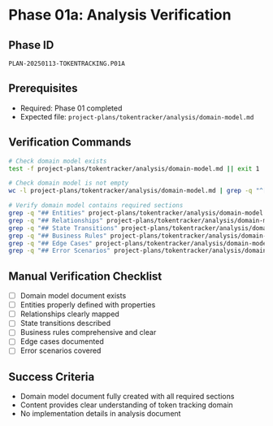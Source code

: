 # Phase 01a: Analysis Verification

## Phase ID
`PLAN-20250113-TOKENTRACKING.P01A`

## Prerequisites
- Required: Phase 01 completed
- Expected file: `project-plans/tokentracker/analysis/domain-model.md`

## Verification Commands

```bash
# Check domain model exists
test -f project-plans/tokentracker/analysis/domain-model.md || exit 1

# Check domain model is not empty
wc -l project-plans/tokentracker/analysis/domain-model.md | grep -q "^[1-9]" || exit 1

# Verify domain model contains required sections
grep -q "## Entities" project-plans/tokentracker/analysis/domain-model.md || exit 1
grep -q "## Relationships" project-plans/tokentracker/analysis/domain-model.md || exit 1
grep -q "## State Transitions" project-plans/tokentracker/analysis/domain-model.md || exit 1
grep -q "## Business Rules" project-plans/tokentracker/analysis/domain-model.md || exit 1
grep -q "## Edge Cases" project-plans/tokentracker/analysis/domain-model.md || exit 1
grep -q "## Error Scenarios" project-plans/tokentracker/analysis/domain-model.md || exit 1
```

## Manual Verification Checklist

- [ ] Domain model document exists
- [ ] Entities properly defined with properties
- [ ] Relationships clearly mapped
- [ ] State transitions described
- [ ] Business rules comprehensive and clear
- [ ] Edge cases documented
- [ ] Error scenarios covered

## Success Criteria

- Domain model document fully created with all required sections
- Content provides clear understanding of token tracking domain
- No implementation details in analysis document